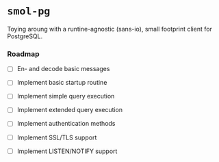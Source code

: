 # `smol-pg`

Toying aroung with a runtine-agnostic (sans-io), small footprint client for PostgreSQL.

### Roadmap

- [ ] En- and decode basic messages
- [ ] Implement basic startup routine
- [ ] Implement simple query execution
- [ ] Implement extended query execution
- [ ] Implement authentication methods
- [ ] Implement SSL/TLS support
- [ ] Implement LISTEN/NOTIFY support

